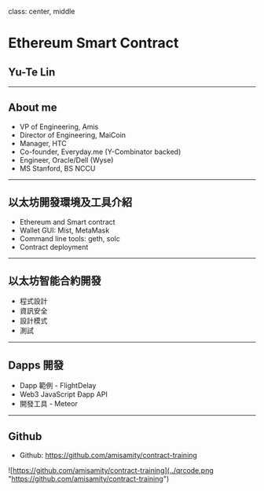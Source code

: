 class: center, middle

# Ethereum Smart Contract
## Yu-Te Lin

---
## About me
- VP of Engineering, Amis
- Director of Engineering, MaiCoin
- Manager, HTC
- Co-founder, Everyday.me (Y-Combinator backed)
- Engineer, Oracle/Dell (Wyse)
- MS Stanford, BS NCCU

---

## 以太坊開發環境及工具介紹
- Ethereum and Smart contract
- Wallet GUI: Mist, MetaMask
- Command line tools: geth, solc
- Contract deployment
---

## 以太坊智能合約開發
- 程式設計
- 資訊安全
- 設計模式
- 測試
---

## Dapps 開發
- Dapp 範例 - FlightDelay
- Web3 JavaScript Ðapp API
- 開發工具 - Meteor

---

## Github
- Github: https://github.com/amisamity/contract-training

![https://github.com/amisamity/contract-training](../qrcode.png "https://github.com/amisamity/contract-training")
